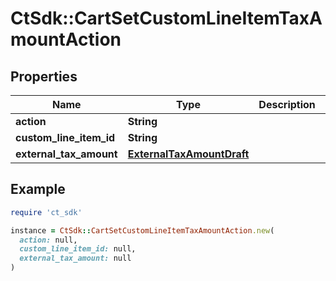 # CtSdk::CartSetCustomLineItemTaxAmountAction

## Properties

| Name | Type | Description | Notes |
| ---- | ---- | ----------- | ----- |
| **action** | **String** |  |  |
| **custom_line_item_id** | **String** |  | [optional] |
| **external_tax_amount** | [**ExternalTaxAmountDraft**](ExternalTaxAmountDraft.md) |  | [optional] |

## Example

```ruby
require 'ct_sdk'

instance = CtSdk::CartSetCustomLineItemTaxAmountAction.new(
  action: null,
  custom_line_item_id: null,
  external_tax_amount: null
)
```

